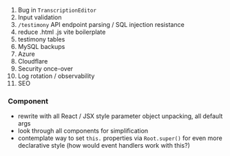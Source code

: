 1) Bug in `TranscriptionEditor`
2) Input validation
2) `/testimony` API endpoint parsing / SQL injection resistance
3) reduce .html .js vite boilerplate
3) testimony tables
4) MySQL backups
5) Azure
6) Cloudflare
7) Security once-over
8) Log rotation / observability
9) SEO

### Component
  - rewrite with all React / JSX style parameter object unpacking, all default args
  - look through all components for simplification
  - contemplate way to set `this.` properties via `Root.super()` for even more declarative style (how would event handlers work with this?)

